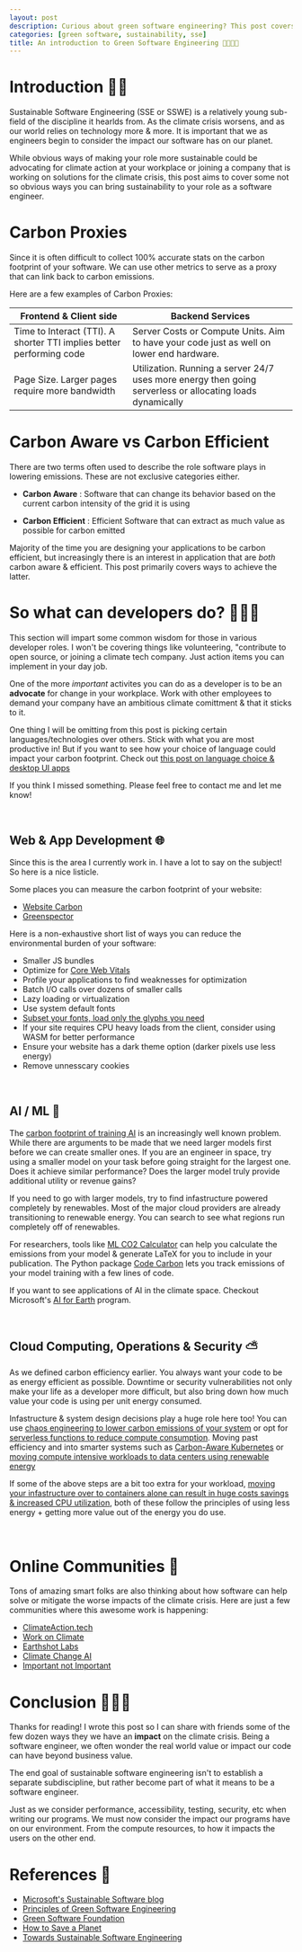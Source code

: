 ```yaml
---
layout: post
description: Curious about green software engineering? This post covers the common terms & how developers can take action against the climate crisis with just their day jobs. 
categories: [green software, sustainability, sse]
title: An introduction to Green Software Engineering 🥬🧑🏽‍💻
---
```


# Introduction 👋🏽

Sustainable Software Engineering (SSE or SSWE) is a relatively young sub-field of the discipline it hearlds from. As the climate crisis worsens, and as our world relies on technology more & more. It is important that we as engineers begin to consider the impact our software has on our planet.

While obvious ways of making your role more sustainable could be advocating for climate action at your workplace or joining a company that is working on solutions for the climate crisis, this post aims to cover some not so obvious ways you can bring sustainability to your role as a software engineer.

# Carbon Proxies 
Since it is often difficult to collect 100% accurate stats on the carbon footprint of your software. We can use other metrics to serve as a proxy that can link back to carbon emissions.

Here are a few examples of Carbon Proxies:

| Frontend & Client side     | Backend Services |
| ----------- | ----------- |
| Time to Interact (TTI). A shorter TTI implies better performing code    | Server Costs or Compute Units. Aim to have your code just as well on lower end hardware. |
| Page Size. Larger pages require more bandwidth   | Utilization. Running a server 24/7 uses more energy then going serverless or allocating loads dynamically |  

# Carbon Aware vs Carbon Efficient 

There are two terms often used to describe the role software plays in lowering emissions. These are not exclusive categories either.

- **Carbon Aware** : Software that can change its behavior based on the current carbon intensity of the grid it is using​

- **Carbon Efficient** : Efficient Software that can extract as much value as possible for carbon emitted​

Majority of the time you are designing your applications to be carbon efficient, but increasingly there is an interest in application that are *both* carbon aware & efficient. This post primarily covers ways to achieve the latter.

# So what can developers do? 👩🏽‍💻

This section will impart some common wisdom for those in various developer roles. I won't be covering things like volunteering, "contribute to open source, or joining a climate tech company. Just action items you can implement in your day job.

One of the more *important* activites you can do as a developer is to be an **advocate** for change in your workplace. Work with other employees to demand your company have an ambitious climate comittment & that it sticks to it.

One thing I will be omitting from this post is picking certain languages/technologies over others. Stick with what you are most productive in! But if you want to see how your choice of language could impact your carbon footprint. Check out [this post on language choice & desktop UI apps](https://devblogs.microsoft.com/sustainable-software/language-impact-on-ui-apps/)

If you think I missed something. Please feel free to contact me and let me know!

&nbsp;
## Web & App Development 🌐
Since this is the area I currently work in. I have a lot to say on the subject! So here is a nice listicle.

Some places you can measure the carbon footprint of your website:

- [Website Carbon](https://www.websitecarbon.com/)
- [Greenspector](http://mobile-efficiency-index.com/en/)

Here is a non-exhaustive short list of ways you can reduce the environmental burden of your software:

- Smaller JS bundles
- Optimize for [Core Web Vitals](https://web.dev/vitals/)
- Profile your applications to find weaknesses for optimization
- Batch I/O calls over dozens of smaller calls
- Lazy loading or virtualization
- Use system default fonts
- [Subset your fonts, load only the glyphs you need](https://www.afasterweb.com/2018/03/09/subsetting-fonts-with-glyphhanger/?utm_medium=email&utm_source=fershad)
- If your site requires CPU heavy loads from the client, consider using WASM for better performance
- Ensure your website has a dark theme option (darker pixels use less energy)
- Remove unnesscary cookies

&nbsp;
## AI / ML 🧠
The [carbon footprint of training AI](https://www.nature.com/articles/s42256-020-0219-9) is an increasingly well known problem. While there are arguments to be made that we need larger models first before we can create smaller ones. If you are an engineer in space, try using a smaller model on your task before going straight for the largest one. Does it achieve similar performance? Does the larger model truly provide additional utility or revenue gains? 

If you need to go with larger models, try to find infastructure powered completely by renewables. Most of the major cloud providers are already transitioning to renewable energy. You can search to see what regions run completely off of renewables. 

For researchers, tools like [ML CO2 Calculator](https://mlco2.github.io/impact/) can help you calculate the emissions from your model & generate LaTeX for you to include in your publication. The Python package [Code Carbon](https://codecarbon.io/) lets you track emissions of your model training with a few lines of code. 

If you want to see applications of AI in the climate space. Checkout Microsoft's [AI for Earth](https://www.microsoft.com/en-us/ai/ai-for-earth) program.

&nbsp;
## Cloud Computing, Operations & Security ⛅
As we defined carbon efficiency earlier. You always want your code to be as energy efficient as possible. Downtime or security vulnerabilities not only make your life as a developer more difficult, but also bring down how much value your code is using per unit energy consumed. 

Infastructure & system design decisions play a huge role here too! You can use [chaos engineering to lower carbon emissions of your system](https://devblogs.microsoft.com/sustainable-software/the-carbon-monkey/) or opt for [serverless functions to reduce compute consumption](https://devblogs.microsoft.com/sustainable-software/how-azure-com-uses-serverless-functions-for-consumption-based-utilization-and-reduced-always-on-electric-footprint/). Moving past efficiency and into smarter systems such as [Carbon-Aware Kubernetes](https://devblogs.microsoft.com/sustainable-software/carbon-aware-kubernetes/) or [moving compute intensive workloads to data centers using renewable energy](https://blog.google/inside-google/infrastructure/data-centers-work-harder-sun-shines-wind-blows/)

If some of the above steps are a bit too extra for your workload, [moving your infastructure over to containers alone can result in huge costs savings & increased CPU utilization](https://www.cncf.io/case-studies/nordstrom/), both of these follow the principles of using less energy + getting more value out of the energy you do use.

&nbsp;

# Online Communities 💬
Tons of amazing smart folks are also thinking about how software can help solve or mitigate the worse impacts of the climate crisis. Here are just a few communities where this awesome work is happening:

- [ClimateAction.tech](https://climateaction.tech/)
- [Work on Climate](https://workonclimate.org/)
- [Earthshot Labs](https://www.earthshot.eco/)
- [Climate Change AI](https://www.climatechange.ai/)
- [Important not Important](https://www.importantnotimportant.com/)

# Conclusion 🙋🏽‍♂️

Thanks for reading! I wrote this post so I can share with friends some of the few dozen ways they we have an **impact** on the climate crisis. Being a software engineer, we often wonder the real world value or impact our code can have beyond business value.

The end goal of sustainable software engineering isn't to establish a separate subdiscipline, but rather become part of what it means to be a software engineer.

Just as we consider performance, accessibility, testing, security, etc when writing our programs. We must now consider the impact our programs have on our environment. From the compute resources, to how it impacts the users on the other end.

# References 📝
- [Microsoft's Sustainable Software blog](https://devblogs.microsoft.com/sustainable-software/)
- [Principles of Green Software Engineering](https://principles.green/)
- [Green Software Foundation](https://greensoftware.foundation/)
- [How to Save a Planet](https://gimletmedia.com/shows/howtosaveaplanet)
- [Towards Sustainable Software Engineering](https://increment.com/containers/containers-for-sustainable-software-engineering/)
